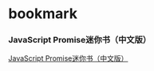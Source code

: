 # bookmark

### JavaScript Promise迷你书（中文版）
[JavaScript Promise迷你书（中文版）](http://liubin.org/promises-book)




